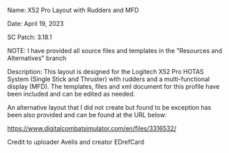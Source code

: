 Name: X52 Pro Layout with Rudders and MFD

Date: April 19, 2023

SC Patch: 3.18.1

NOTE: I have provided all source files and templates in the "Resources and Alternatives" branch

Description:
This layout is designed for the Logitech X52 Pro HOTAS System (Single Stick and Thruster) 
with rudders and a multi-functional display (MFD). The templates, files and xml document for this profile have been included and can be edited as needed.

An alternative layout that I did not create but found to be exception has been also provided and can be found at the URL below:

https://www.digitalcombatsimulator.com/en/files/3316532/

Credit to uploader Avelis and creator EDrefCard
